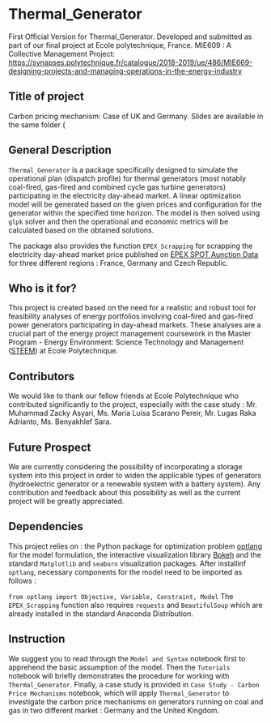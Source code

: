 # Thermal_Generator
First Official Version for Thermal_Generator. Developed and submitted as part of our final project at Ecole polytechnique, France.
MIE609 : A Collective Management Project: https://synapses.polytechnique.fr/catalogue/2018-2019/ue/486/MIE669-designing-projects-and-managing-operations-in-the-energy-industry

## Title of project
Carbon pricing mechanism: Case of UK and Germany. Slides are available in the same folder (

## General Description 
`Thermal_Generator` is a package specifically designed to simulate the operational plan (dispatch profile) for thermal generators (most notably coal-fired, gas-fired and combined cycle gas turbine generators)
participating in the electricity day-ahead market. A linear optimization model will be generated based on the given prices and configuration for the 
generator within the specified time horizon. The model is then solved using `glpk` solver and then the operational and economic metrics will be calculated
based on the obtained solutions.

The package also provides the function `EPEX_Scrapping` for scrapping the electricity day-ahead market price published on 
[EPEX SPOT Aunction Data](https://www.epexspot.com/en/market-data/dayaheadauction) for three different regions : France, Germany and Czech Republic.

## Who is it for? 
This project is created based on the need for a realistic and robust tool for feasibility analyses of energy portfolios involving coal-fired and gas-fired 
power generators participating in day-ahead markets. These analyses are a crucial part of the energy project management coursework in the Master Program -
Energy Environment: Science Technology and Management ([STEEM](https://portail.polytechnique.edu/graduatedegree/master/steem/program-structure)) at Ecole Polytechnique. 

## Contributors 
We would like to thank our fellow friends at Ecole Polytechnique who contributed significantly to the project, especially with the case study : Mr. Muhammad Zacky Asyari, Ms. Maria Luisa Scarano Pereir, Mr. Lugas Raka Adrianto, Ms. Benyakhlef Sara.

## Future Prospect 
We are currently considering the possibility of incorporating a storage system into this project in order to widen the applicable types of generators
(hydroelectric generator or a renewable system with a battery system). Any contribution and feedback about this possibility as well as the current project will 
be greatly appreciated. 

## Dependencies 
This project relies on : the Python package for optimization problem [optlang](https://pypi.org/project/optlang/) for the model formulation, 
the interactive visualization library [Bokeh](https://bokeh.pydata.org/en/latest/) and the standard `Matplotlib` and `seaborn` visualization packages. After installinf `optlang`, necessary components for the model need to be imported as follows : 

`from optlang import Objective, Variable, Constraint, Model`
The `EPEX_Scrapping` function also requires `requests` and `BeautifulSoup` which are already installed in the standard Anaconda Distribution. 

## Instruction 
We suggest you to read through the `Model and Syntax` notebook first to apprehend the basic assumption of the model. Then the `Tutorials` notebook will briefly demonstrates the procedure for working with `Thermal_Generator`. Finally, a case study is provided in `Case Study - Carbon Price Mechanisms` notebook, which will apply `Thermal_Generator` to investigate the carbon price mechanisms on generators running on coal and gas in two different market : Germany and the United Kingdom.
